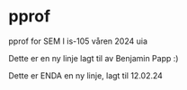 # pprof
pprof for SEM I is-105 våren 2024 uia

Dette er en ny linje lagt til av Benjamin Papp :)

Dette er ENDA en ny linje, lagt til 12.02.24

